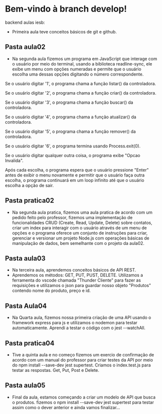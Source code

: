 # Bem-vindo à branch develop!


backend aulas iesb:


- Primeira aula teve conceitos básicos de git e github.

## Pasta aula02
- Na segunda aula fizemos um programa em JavaScript que interage com o usuário por meio do terminal, usando a biblioteca readline-sync, ele exibe um menu com opções numeradas e permite que o usuário escolha uma dessas opções digitando o número correspondente.

 Se o usuário digitar '1', o programa chama a função listar() da controladora.
 
 Se o usuário digitar '2', o programa chama a função criar() da controladora.
 
 Se o usuário digitar '3', o programa chama a função buscar() da controladora.
 
 Se o usuário digitar '4', o programa chama a função atualizar() da controladora.
 
 Se o usuário digitar '5', o programa chama a função remover() da controladora.
 
 Se o usuário digitar '6', o programa termina usando Process.exit(0).
 
 Se o usuário digitar qualquer outra coisa, o programa exibe "Opcao Invalida".

Após cada escolha, o programa espera que o usuário pressione "Enter" antes de exibir o menu novamente e permitir que o usuário faça outra escolha, o programa continuará em um loop infinito até que o usuário escolha a opção de sair.

## Pasta pratica02

- Na segunda aula pratica, fizemos uma aula pratica de acordo com um pedido feito pelo professor, fizemos uma implementação de funcionalidades CRUD (Create, Read, Update, Delete) sobre contatos, criar um index para interagir com o usuário através de um menu de opções e o programa oferece um conjunto de instruções para criar, gerenciar e versionar um projeto Node.js com operações básicas de manipulação de dados, bem semelhante com o projeto da aula02.

## Pasta aula03

- Na terceira aula, aprendemos conceitos básicos de API REST.
-  Aprendemos os métodos: GET, PUT, PUST, DELETE. Utilizamos a ferramenta do vscode chamada "Thunder Cliente" para fazer as requisições e utilizamos o json para guardar nosso objeto "Produtos" contendo nome do produto, preço e id.

## Pasta Aula04

- Na Quarta aula, fizemos nossa primeira criação de uma API usando o framework express para js e utilizamos o nodemon para testar automaticamente. Aprendi a testar o código com o jest --watchAll.

## Pasta pratica04

- Tive a quinta aula e no começo fizemos um exercio de confirmação de acordo com um manual do professor para criar testes da API por meio do npm install --save-dev jest supertest. Criamos o index.test.js para testar as respostas. Get, Put, Post e Delete.

## Pasta aula05

- Final da aula, estamos começando a criar um modelo de API que busca o produtos. fizemos o npm install --save-dev jest supertest para testar assim como o dever anterior e ainda vamos finalizar...
